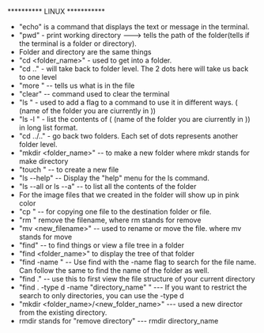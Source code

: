 ********** LINUX ***********

* "echo" is a command that displays the text or message in the terminal. 
* "pwd" - print working directory ---> tells the path of the folder(tells if the terminal is a folder or directory). 
* Folder and directory are the same things
* "cd <folder_name>" - used to get into a folder. 
* "cd .." - will take back to folder level. The 2 dots here will take us back to one level 
* "more <filename>" -- tells us what is in the file 
* "clear" -- command used to clear the terminal 
* "ls <flag>" - used to add a flag to a command to use it in different ways. (<flag> (name of the folder you are ciurrently in ))
* "ls -l <flag>" - list the contents of (<flag> (name of the folder you are ciurrently in )) in long list format. 
* "cd ../.." - go back two folders. Each set of dots represents another folder level.
* "mkdir <folder_name>" -- to make a new folder where mkdr stands for make directory 
* "touch <filename> " -- to create a new file 
* "ls --help" -- Display the "help" menu for the ls command.
* "ls --all or ls --a" -- to list all the contents of the folder 
* For the image files that we created in the folder will show up in pink color
* "cp <file> <destination>" -- for copying one file to the destination folder or file. 
* "rm <filename>" remove the filename, where rm stands for remove
* "mv <filename> <new_filename>" -- used to rename or move the file. where mv stands for move
* "find" -- to find things or view a file tree in a folder
* "find <folder_name>" to display the tree of that folder 
* "find -name <filename>" -- Use find with the -name flag to search for the file name. Can follow the same to find the name of the folder as well.
* "find ." -- use this to first view the file structure of your current directory
* "find . -type d -name "directory_name" " --- If you want to restrict the search to only directories, you can use the -type d
* "mkdir <folder_name>/<new_folder_name>" --- used a new director from the existing directory. 
* rmdir stands for "remove directory" --- rmdir directory_name
